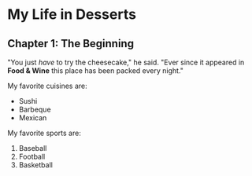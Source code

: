 # My Life in Desserts

## Chapter 1: The Beginning

"You just *have* to try the cheesecake," he said. "Ever since it appeared in
**Food & Wine** this place has been packed every night."

My favorite cuisines are:

* Sushi
* Barbeque
* Mexican

My favorite sports are:

1. Baseball
2. Football
3. Basketball

